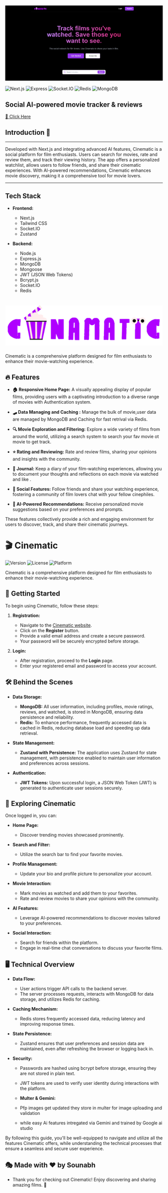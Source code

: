 ![Screenshot](frontend/public/Screenshot%202025-01-31%20215254.png)


![Next.js](https://img.shields.io/badge/Next.js-000000?style=for-the-badge&logo=nextdotjs&logoColor=white)
![Express](https://img.shields.io/badge/Express-404D59?style=for-the-badge&logo=express&logoColor=white)
![Socket.IO](https://img.shields.io/badge/Socket.IO-010101?style=for-the-badge&logo=socketdotio&logoColor=white)
![Redis](https://img.shields.io/badge/Redis-DC382D?style=for-the-badge&logo=redis&logoColor=white)
![MongoDB](https://img.shields.io/badge/MongoDB-47A248?style=for-the-badge&logo=mongodb&logoColor=white)

## Social AI-powered movie tracker & reviews 
[🔴 Click Here](https://12angrymen.vercel.app)



 ## Introduction 🗿
***
Developed with Next.js and integrating advanced AI features, Cinematic is a social platform for film enthusiasts. Users can search for movies, rate and review them, and track their viewing history. The app offers a personalized watchlist, allows users to follow friends, and share their cinematic experiences. With AI-powered recommendations, Cinematic enhances movie discovery, making it a comprehensive tool for movie lovers.


***
## Tech Stack

- **Frontend:**
  - Next.js
  - Tailwind CSS
  - Socket.IO
  - Zustand

- **Backend:**
  - Node.js
  - Express.js
  - MongoDB
  - Mongoose
  - JWT (JSON Web Tokens)
  - Bcrypt.js
  - Socket.IO
  - Redis

# ![Alt text](frontend/public/logo.png)

Cinematic is a comprehensive platform designed for film enthusiasts to enhance their movie-watching experience.

## 🔥 Features

- **🏠 Responsive Home Page:** A visually appealing display of popular films, providing users with a captivating introduction to a diverse range of movies with Authentication system.

 - **🛹 Data Managing and Caching :** Manage the bulk of movie,user data are managed by MongoDB and Caching for fast retrival via Redis.

- **🔍 Movie Exploration and Filtering:** Explore a wide variety of films from around the world, utilizing a search system to search your fav movie ot movie to get track.

- **⭐ Rating and Reviewing:** Rate and review films, sharing your opinions and insights with the community.

- **📓 Journal:** Keep a diary of your film-watching experiences, allowing you to document your thoughts and reflections on each movie via watched and like .

- **👥 Social Features:** Follow friends and share your watching experience, fostering a community of film lovers chat with your fellow cinephiles.

- **🤖 AI-Powered Recommendations:** Receive personalized movie suggestions based on your preferences and prompts.

These features collectively provide a rich and engaging environment for users to discover, track, and share their cinematic journeys.


# 🎬 Cinematic

![Version](https://img.shields.io/badge/version-1.0.0-blue)
![License](https://img.shields.io/badge/license-ISC-green)
![Platform](https://img.shields.io/badge/platform-Web-lightgrey)

Cinematic is a comprehensive platform designed for film enthusiasts to enhance their movie-watching experience.

## 🚀 Getting Started

To begin using Cinematic, follow these steps:

1. **Registration:**
   - Navigate to the [Cinematic website](https://12angrymen.vercel.app).
   - Click on the **Register** button.
   - Provide a valid email address and create a secure password.
   - Your password will be securely encrypted before storage.

2. **Login:**
   - After registration, proceed to the **Login** page.
   - Enter your registered email and password to access your account.

## 🛠️ Behind the Scenes

- **Data Storage:**
  - **MongoDB:** All user information, including profiles, movie ratings, reviews, and watched, is stored in MongoDB, ensuring data persistence and reliability.
  - **Redis:** To enhance performance, frequently accessed data is cached in Redis, reducing database load and speeding up data retrieval.

- **State Management:**
  - **Zustand with Persistence:** The application uses Zustand for state management, with persistence enabled to maintain user information and preferences across sessions.

- **Authentication:**
  - **JWT Tokens:** Upon successful login, a JSON Web Token (JWT) is generated to authenticate user sessions securely.

## 🎥 Exploring Cinematic

Once logged in, you can:

- **Home Page:**
  - Discover trending movies showcased prominently.

- **Search and Filter:**
  - Utilize the search bar to find your favorite movies.
  

- **Profile Management:**
  - Update your bio and profile picture to personalize your account.

- **Movie Interaction:**
  - Mark movies as watched and add them to your favorites.
  - Rate and review movies to share your opinions with the community.

- **AI Features:**
  - Leverage AI-powered recommendations to discover movies tailored to your preferences.

- **Social Interaction:**
  - Search for friends within the platform.
  - Engage in real-time chat conversations to discuss your favorite films.

## 🖥️ Technical Overview

- **Data Flow:**
  - User actions trigger API calls to the backend server.
  - The server processes requests, interacts with MongoDB for data storage, and utilizes Redis for caching.

- **Caching Mechanism:**
  - Redis stores frequently accessed data, reducing latency and improving response times.

- **State Persistence:**
  - Zustand ensures that user preferences and session data are maintained, even after refreshing the browser or logging back in.

- **Security:**
  - Passwords are hashed using bcrypt before storage, ensuring they are not stored in plain text.
  - JWT tokens are used to verify user identity during interactions with the platform.
 
  - **Multer & Gemini:**
  - Pfp images get updated they store in multer for image uploading and validation
  - while easy Ai features intregated via Gemini and trained by Google ai studio

By following this guide, you'll be well-equipped to navigate and utilize all the features Cinematic offers, while understanding the technical processes that ensure a seamless and secure user experience.


## 🎭 Made with ❤️ by Sounabh 

- Thank you for checking out Cinematic! Enjoy discovering and sharing amazing films. 🎥


